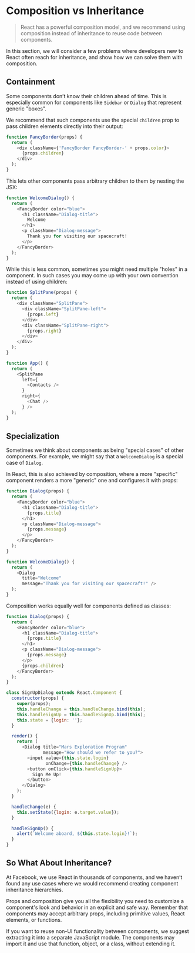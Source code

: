 # Composition vs Inheritance
> React has a powerful composition model, and we recommend using composition instead of
inheritance to reuse code between components.

In this section, we will consider a few problems where developers new to React often
reach for inheritance, and show how we can solve them with composition.

## Containment
Some components don’t know their children ahead of time. This is especially common for
components like `Sidebar` or `Dialog` that represent generic "boxes".

We recommend that such components use the special `children` prop to pass children
elements directly into their output:
```js
function FancyBorder(props) {
  return (
    <div className={'FancyBorder FancyBorder-' + props.color}>
      {props.children}
    </div>
  );
}
```

This lets other components pass arbitrary children to them by nesting the JSX:

```js
function WelcomeDialog() {
  return (
    <FancyBorder color="blue">
      <h1 className="Dialog-title">
        Welcome
      </h1>
      <p className="Dialog-message">
        Thank you for visiting our spacecraft!
      </p>
    </FancyBorder>
  );
}
```

While this is less common, sometimes you might need multiple "holes" in a component. In
such cases you may come up with your own convention instead of using children:

```js
function SplitPane(props) {
  return (
    <div className="SplitPane">
      <div className="SplitPane-left">
        {props.left}
      </div>
      <div className="SplitPane-right">
        {props.right}
      </div>
    </div>
  );
}

function App() {
  return (
    <SplitPane
      left={
        <Contacts />
      }
      right={
        <Chat />
      } />
  );
}
```

## Specialization
Sometimes we think about components as being "special cases" of other components. For
example, we might say that a `WelcomeDialog` is a special case of `Dialog`.

In React, this is also achieved by composition, where a more "specific" component
renders a more "generic" one and configures it with props:
```js
function Dialog(props) {
  return (
    <FancyBorder color="blue">
      <h1 className="Dialog-title">
        {props.title}
      </h1>
      <p className="Dialog-message">
        {props.message}
      </p>
    </FancyBorder>
  );
}

function WelcomeDialog() {
  return (
    <Dialog
      title="Welcome"
      message="Thank you for visiting our spacecraft!" />
  );
}
```

Composition works equally well for components defined as classes:
```js
function Dialog(props) {
  return (
    <FancyBorder color="blue">
      <h1 className="Dialog-title">
        {props.title}
      </h1>
      <p className="Dialog-message">
        {props.message}
      </p>
      {props.children}
    </FancyBorder>
  );
}

class SignUpDialog extends React.Component {
  constructor(props) {
    super(props);
    this.handleChange = this.handleChange.bind(this);
    this.handleSignUp = this.handleSignUp.bind(this);
    this.state = {login: ''};
  }

  render() {
    return (
      <Dialog title="Mars Exploration Program"
              message="How should we refer to you?">
        <input value={this.state.login}
               onChange={this.handleChange} />
        <button onClick={this.handleSignUp}>
          Sign Me Up!
        </button>
      </Dialog>
    );
  }

  handleChange(e) {
    this.setState({login: e.target.value});
  }

  handleSignUp() {
    alert(`Welcome aboard, ${this.state.login}!`);
  }
}
```

## So What About Inheritance?
At Facebook, we use React in thousands of components, and we haven’t found any use
cases where we would recommend creating component inheritance hierarchies.

Props and composition give you all the flexibility you need to customize a component's
look and behavior in an explicit and safe way. Remember that components may accept
arbitrary props, including primitive values, React elements, or functions.

If you want to reuse non-UI functionality between components, we suggest extracting it
into a separate JavaScript module. The components may import it and use that function,
object, or a class, without extending it.
